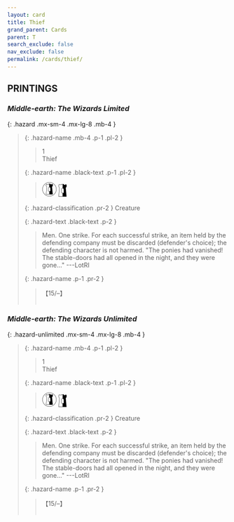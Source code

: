 ```yaml
---
layout: card
title: Thief
grand_parent: Cards
parent: T
search_exclude: false
nav_exclude: false
permalink: /cards/thief/
---
```


## PRINTINGS


### _Middle-earth: The Wizards Limited_

{: .hazard .mx-sm-4 .mx-lg-8 .mb-4 }
> {: .hazard-name .mb-4 .p-1 .pl-2 }
> > <div class="hazard-mp">1</div>
> > <div class="card-name">Thief</div>
>
> {: .hazard-name .black-text .p-1 .pl-2 }
> > ![](/assets/images/border-land.svg) ![](/assets/images/border-hold.svg)
>
> {: .hazard-classification .pr-2 }
> Creature
>
> {: .hazard-text .black-text .p-2 }
> > Men. One strike. For each successful strike, an item held by the defending company must be discarded (defender's choice); the defending character is not harmed.  "The ponies had vanished! The stable-doors had all opened in the night, and they were gone..." ---LotRI 
>
> {: .hazard-name .p-1 .pr-2 }
> > <div class="card-shield">【15/&ndash;】</div>
> > <div class="card-corruption">&nbsp;</div>

### _Middle-earth: The Wizards Unlimited_

{: .hazard-unlimited .mx-sm-4 .mx-lg-8 .mb-4 }
> {: .hazard-name .mb-4 .p-1 .pl-2 }
> > <div class="hazard-mp">1</div>
> > <div class="card-name">Thief</div>
>
> {: .hazard-name .black-text .p-1 .pl-2 }
> > ![](/assets/images/border-land.svg) ![](/assets/images/border-hold.svg)
>
> {: .hazard-classification .pr-2 }
> Creature
>
> {: .hazard-text .black-text .p-2 }
> > Men. One strike. For each successful strike, an item held by the defending company must be discarded (defender's choice); the defending character is not harmed.  "The ponies had vanished! The stable-doors had all opened in the night, and they were gone..." ---LotRI 
>
> {: .hazard-name .p-1 .pr-2 }
> > <div class="card-shield">【15/&ndash;】</div>
> > <div class="card-corruption-white">&nbsp;</div>
